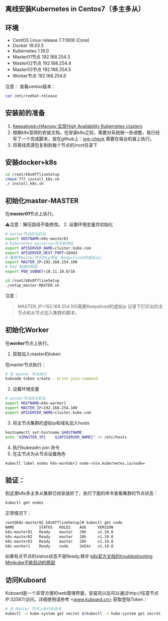 ﻿## **离线安装Kubernetes in Centos7（多主多从）**
## 环境

 - CentOS Linux release 7.7.1908 (Core)
 - Docker 19.03.5
 - Kubernetes 1.19.0
 - Master01节点 192.168.254.3
 - Master02节点 192.168.254.4
 - Master03节点 192.168.254.5
 - Worker节点 192.168.254.6

注意：
查看centos版本：

```bash
cat /etc/redhat-release
```
## 安装前的准备
1. [Keepalived+HAproxy 实现High Availability Kubernetes clusters](https://blog.csdn.net/m0_37806791/article/details/112234276)
 2. 根据k8s官网的安装文档，在安装k8s之前，需要对系统做一些调整。我已经写了一个完成脚本，放在github上：[pre-check](https://github.com/FillixZhangJB/k8s-deployment/blob/master/kubeadmv1.17.1_offline/01_pre_check_and_configure.sh)
需要在每台机器上执行。
 3.  将离线资源包复制到每个节点的/root目录下
## 安装docker+k8s
```bash
cd /root/k8sOfflineSetup
chmod 777 install_k8s.sh
./ install_k8s.sh
```

## 初始化master-MASTER
在***master01***节点上执行。

⚠️注意：解压路径不能修改。
 2. 设置环境变量并初始化
```bash
# master节点的主机名
export HOSTNAME=k8s-master01
# kubernetes apiserver的主机地址
export APISERVER_NAME=cluster.kube.com
export APISERVER_DEST_PORT=16443
# 集群中master节点的ip地址（Keepalived的虚拟ip）
export MASTER_IP=192.168.254.100
# Pod 使用的网段
export POD_SUBNET=10.11.10.0/16

cd /root/k8sOfflineSetup
./setup_master-MASTER.sh
```
注意：

> MASTER_IP=192.168.254.100需要Keepalived的虚拟ip
> 记录下打印出的主节点和从节点加入集群的脚本。

## 初始化Worker
在***worker***节点上执行。
 1. 获取加入master的token
 
在master节点执行：
```bash
# 在 master 节点执行
kubeadm token create --print-join-command
```
 2. 设置环境变量
 
```bash
# worker节点的主机名
export HOSTNAME=k8s-worker1
export MASTER_IP=192.168.254.100
export APISERVER_NAME=cluster.kube.com
```
3. 将主节点集群的虚拟ip和域名加入hosts
```bash
hostnamectl set-hostname $HOSTNAME
echo "${MASTER_IP}    ${APISERVER_NAME}" >> /etc/hosts
```
4. 执行kubeadm join 命令
5. 在主节点为从节点设置角色

```bash
kubectl label nodes k8s-workder1 node-role.kubernetes.io/node=
```

## 验证：
到这里k8s多主多从集群已经安装好了，执行下面的命令查看集群的节点状态：

```bash
kubectl get nodes
```

正常情况下：

```bash
root@k8s-master02 k8sOfflineSetup]# kubectl get node
NAME           STATUS   ROLES    AGE     VERSION
k8s-master01   Ready    master   29h     v1.19.0
k8s-master02   Ready    master   28h     v1.19.0
k8s-master03   Ready    master   28h     v1.19.0
k8s-worker1    Ready    node     2m54s   v1.19.0

```

如果有点节点的status状态不是Ready,移步
[k8s官方文档的troubleshooting](https://kubernetes.io/docs/setup/production-environment/tools/kubeadm/troubleshooting-kubeadm/)
[Minikube不能启动的原因](https://editor.csdn.net/md/?articleId=104900429)
## 访问Kuboard
Kuboard是一个非常方便的web管理界面，安装完以后可以通过http://任意节点IP:32567/访问。详细使用请参考 <www.kuboard.cn>
获取登陆Token：

```bash
# 在 Master 节点上执行此命令
kubectl -n kube-system get secret $(kubectl -n kube-system get secret | grep kuboard-user | awk '{print $1}') -o go-template='{{.data.token}}' | base64 -d
```



